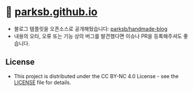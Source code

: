 # 🏡 [parksb.github.io](https://parksb.github.io/)

* 블로그 템플릿을 오픈소스로 공개해뒀습니다: [parksb/handmade-blog](https://github.com/parksb/handmade-blog)
* 내용의 오타, 오류 또는 기능 상의 버그를 발견했다면 이슈나 PR을 등록해주셔도 좋습니다.

## License

* This project is distributed under the CC BY-NC 4.0 License - see the [LICENSE](LICENSE) file for details.
